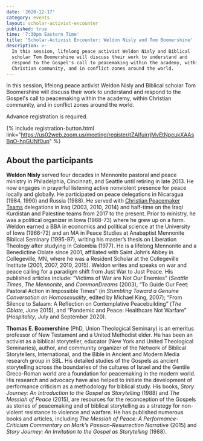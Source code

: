 ```yaml
---
date: '2020-12-17'
category: events
layout: scholar-activist-encounter
published: true
time: '7:30pm Eastern Time'
title: 'Scholar-Activist Encounter: Weldon Nisly and Tom Boomershine'
description: >-
  In this session, lifelong peace activist Weldon Nisly and Biblical
  scholar Tom Boomershine will discuss their work to understand and
  respond to the Gospel's call to peacemaking within the academy, within
  Christian community, and in conflict zones around the world.
---
```

In this session, lifelong peace activist Weldon Nisly and Biblical
scholar Tom Boomershine will discuss their work to understand and
respond to the Gospel's call to peacemaking within the academy, within
Christian community, and in conflict zones around the world.

Advance registration is required.

{% include registration-button.html link="https://us02web.zoom.us/meeting/register/tZAlfuirrjMvEtNpeukXAAsBqO-hqGUNf0up" %}

## About the participants

**Weldon Nisly** served four decades in Mennonite pastoral and peace ministry
in Philadelphia, Cincinnati, and Seattle until retiring in late 2013. He now
engages in prayerful listening active nonviolent presence for peace locally and
globally. He participated on peace delegations in Nicaragua (1984, 1990) and Russia (1988).
He served with [Christian Peacemaker Teams](http://www.cpt.org) delegations in Iraq (2003, 2010, 2014)
and half-time on the Iraqi Kurdistan and Palestine teams from 2017 to
the present. Prior to ministry, he was a political organizer in Iowa
(1968-73) where he grew up on a farm. Weldon earned a BBA in economics
and political science at the University of Iowa (1966-72) and an MA in
Peace Studies at Anabaptist Mennonite Biblical Seminary (1995-97),
writing his master’s thesis on Liberation Theology after studying in
Colombia (1977). He is a lifelong Mennonite and a Benedictine Oblate
since 2001, affiliated with Saint John’s Abbey in Collegeville, MN,
where he was a Resident Scholar at the Collegeville Institute (2001,
2007, 2010, 2015). Weldon writes and speaks on war and peace calling for
a paradigm shift from Just War to Just Peace. His published articles
include: “Victims of War are Not Our Enemies” (_Seattle Times_, _The
Mennonite_, and _CommonDreams_ (2003), “To Guide Our Feet: Pastoral Action
in Impossible Times” (in _Stumbling Toward a Genuine Conversation on
Homosexuality_, edited by Michael King, 2007); “From Silence to Salaam: A
Reflection on Contemplative Peacebuilding” (_The Oblate_, June 2015), and
“Pandemic and Peace: Healthcare Not Warfare” (_Hospitality_, July and
September 2020).

**Thomas E. Boomershine** (PhD, Union Theological Seminary) is an emeritus
professor of New Testament and a United Methodist elder. He has been an
activist as a biblical storyteller, educator (New York and United
Theological Seminaries), author, and community organizer of the Network
of Biblical Storytellers, International, and the Bible in Ancient and
Modern Media research group in SBL. His detailed studies of the Gospels
as ancient storytelling across the boundaries of the cultures of Israel
and the Gentile Greco-Roman world are a foundation for peacemaking in
the modern world. His research and advocacy have also helped to initiate
the development of performance criticism as a methodology for biblical
study. His books, _Story Journey: An Introduction to the Gospel as
Storytelling_ (1988) and _The Messiah of Peace_ (2015), are resources for
the reconception of the Gospels as stories of peacemaking and of
biblical storytelling as a strategy for non-violent resistance to
violence and warfare. He has published numerous books and articles,
including _The Messiah of Peace: A Performance-Criticism Commentary on
Mark’s Passion-Resurrection Narrative_ (2015) and _Story Journey: An
Invitation to the Gospel as Storytelling_ (1988).

